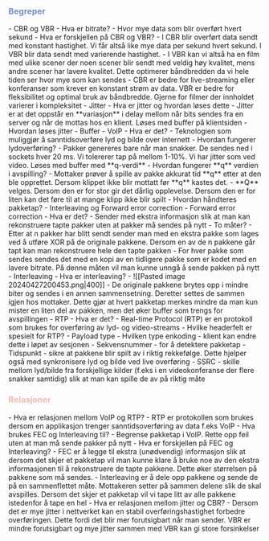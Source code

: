 
<h3 style="color:#7190c9">Begreper</h3>
- CBR og VBR   
	- Hva er bitrate?   
		- Hvor mye data som blir overført hvert sekund
	- Hva er forskjellen på CBR og VBR?   
		- I CBR blir overført data sendt med konstant hastighet. Vi får altså like mye data per sekund hvert sekund. I VBR blir data sendt med varierende hastighet. 
		- I VBR kan vi altså ha en film med ulike scener der noen scener blir sendt med veldig høy kvalitet, mens andre scener har lavere kvalitet. Dette optimerer båndbredden da vi hele tiden ser hvor mye som kan sendes
		- CBR er bedre for live-streaming eller konferanser som krever en konstant strøm av data. VBR er bedre for fleksibilitet og optimal bruk av båndbredde. Gjerne for filmer der innholdet varierer i kompleksitet
- Jitter   
	- Hva er jitter og hvordan løses dette   
		- Jitter er at det oppstår en **variasjon** i delay mellom når bits sendes fra en server og når de mottas hos en klient. Løses med buffer på klientsiden
	- Hvordan løses jitter   
		- Buffer 
- VoIP   
	- Hva er det? 
		- Teknologien som muliggjør å sanntidsoverføre lyd og bilde over internett
	- Hvordan fungerer lydoverføring?   
		- Pakker genereres bare når man snakker. De sendes ned i sockets hver 20 ms. Vi tolererer tap på mellom 1-10%. Vi har jitter som ved video. Løses med buffer med **q-verdi**
	- Hvordan fungerer **q** verdien i avspilling?   
		- Mottaker prøver å spille av pakke akkurat tid **q** etter at den ble opprettet. Dersom klippet ikke blir mottatt før **q** kastes det. 
		- **Q** velges. Dersom den er for stor gir det dårlig opplevelse. Dersom den er for liten kan det føre til at mange klipp ikke blir spilt
	- Hvordan håndteres pakketap?   
		- Interleaving og Forward error correction
- Forward error correction   
	- Hva er det?   
		- Sender med ekstra informasjon slik at man kan rekonstruere tapte pakker uten at pakker må sendes på nytt
	- To måter? 
		- Etter at n pakker har blitt sendt sender man med en ekstra pakke som lages ved å utføre XOR på de originale pakkene. Dersom en av de n pakkene går tapt kan man rekonstruere hele den tapte pakken
		- For hver pakke som sendes sendes det med en kopi av en tidligere pakke som er kodet med en lavere bitrate. På denne måten vil man kunne unngå å sende pakken på nytt
- Interleaving   
	- Hva er interleaving?   
		- ![[Pasted image 20240427200453.png|400]]
		- De originale pakkene brytes opp i mindre biter og sendes i en annen sammensetning. Deretter settes de sammen igjen hos mottaker. Dette gjør at hvert pakketap merkes mindre da man kun mister en liten del av pakken, men det øker buffer som trengs for avspillingen
- RTP    
	- Hva er det?   
		- Real-time Protocol (RTP) er en protokoll som brukes for overføring av lyd- og video-streams
	- Hvilke headerfelt er spesielt for RTP?    
		- Payload type - Hvilken type enkoding - klient kan endre dette i løpet av sesjonen 
		- Sekvensnummer - for å detektere pakketap
		- Tidspunkt - sikre at pakkene blir spilt av i riktig rekkefølge. Dette hjelper også med synkronisere lyd og bilde ved live overføring
		- SSRC - skille mellom lyd/bilde fra forskjellige kilder (f.eks i en videokonferanse der flere snakker samtidig) slik at man kan spille de av på riktig måte


<h3 style="color:#F4B9B2">Relasjoner</h3>
- Hva er relasjonen mellom VoIP og RTP?   
	- RTP er protokollen som brukes dersom en applikasjon trenger sanntidsoverføring av data f.eks VoIP
- Hva brukes FEC og Interleaving til?   
	- Begrense pakketap i VoIP. Rette opp feil uten at man må sende pakker på nytt
- Hva er forskjellen på FEC og Interleaving?   
	- FEC er å legge til ekstra (unødvendig) informasjon slik at dersom det skjer et pakketap vil man kunne klare å bruke noe av den ekstra informasjonen til å rekonstruere de tapte pakkene. Dette øker størrelsen på pakkene som må sendes. 
	- Interleaving er å dele opp pakkene og sende de på en sammenflettet måte. Mottakeren setter på sammen delene slik de skal avspilles. Dersom det skjer et pakketap vil vi tape litt av alle pakkene istedenfor å tape en hel
- Hva er relasjonen mellom jitter og CBR?   
	- Dersom det er mye jitter i nettverket kan en stabil overføringshastighet forbedre overføringen. Dette fordi det blir mer forutsigbart når man sender. VBR er mindre forutsigbart og mye jitter sammen med VBR kan gi store forsinkelser


